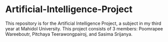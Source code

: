# Artificial-Intelligence-Project
This repository is for the Artificial Intelligence Project, a subject in my third year at Mahidol University. 
This project consists of 3 members: Poomrapee Wareeboutr, Pitchaya Teerawongpairoj, and Sasima Srijanya.
